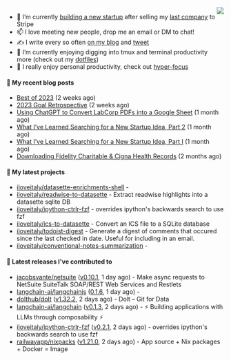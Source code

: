 <img align="right" src="https://github-readme-stats.vercel.app/api?username=iloveitaly&show_icons=true&text_color=718096&hide_title=true"/>

- 🔭 I’m currently [building a new startup](https://mikebian.co/bye-stripe-on-to-the-next-adventure/) after selling my [last company](https://suitesync.io) to Stripe
- 📫 I love meeting new people, drop me an email or DM to chat!
- ✍️ I write every so often [on my blog](http://mikebian.co/) and [tweet](https://twitter.com/mike_bianco)
- 🌱 I’m currently enjoying digging into tmux and terminal productivity more (check out my [dotfiles](https://github.com/iloveitaly/dotfiles))
- 💬 I really enjoy personal productivity, check out [hyper-focus](https://github.com/iloveitaly/hyper-focus)

#### 📜 My recent blog posts


- [Best of 2023](https://mikebian.co/best-of-2023/) (2 weeks ago)
- [2023 Goal Retrospective](https://mikebian.co/2023-goal-retrospective/) (2 weeks ago)
- [Using ChatGPT to Convert LabCorp PDFs into a Google Sheet](https://mikebian.co/using-chatgpt-to-convert-labcorp-pdfs-into-a-google-sheet/) (1 month ago)
- [What I’ve Learned Searching for a New Startup Idea, Part 2](https://mikebian.co/what-ive-learned-searching-for-a-new-startup-idea-part-2/) (1 month ago)
- [What I’ve Learned Searching for a New Startup Idea, Part I](https://mikebian.co/what-ive-learned-searching-for-a-new-startup-idea-part-i/) (1 month ago)
- [Downloading Fidelity Charitable &amp; Cigna Health Records](https://mikebian.co/downloading-fidelity-charitable-cigna-health-records/) (2 months ago)

#### 🌱 My latest projects


- [iloveitaly/datasette-enrichments-shell](https://github.com/iloveitaly/datasette-enrichments-shell) - 
- [iloveitaly/readwise-to-datasette](https://github.com/iloveitaly/readwise-to-datasette) - Extract readwise highlights into a datasette sqlite DB
- [iloveitaly/ipython-ctrlr-fzf](https://github.com/iloveitaly/ipython-ctrlr-fzf) - overrides ipython&#39;s backwards search to use fzf
- [iloveitaly/ics-to-datasette](https://github.com/iloveitaly/ics-to-datasette) - Convert an ICS file to a SQLite database
- [iloveitaly/todoist-digest](https://github.com/iloveitaly/todoist-digest) - Generate a digest of comments that occured since the last checked in date. Useful for including in an email.
- [iloveitaly/conventional-notes-summarization](https://github.com/iloveitaly/conventional-notes-summarization) - 

#### 🔭 Latest releases I've contributed to


- [jacobsvante/netsuite](https://github.com/jacobsvante/netsuite) ([v0.10.1](https://github.com/jacobsvante/netsuite/releases/tag/v0.10.1), 1 day ago) - Make async requests to NetSuite SuiteTalk SOAP/REST Web Services and Restlets
- [langchain-ai/langchainjs](https://github.com/langchain-ai/langchainjs) ([0.1.6](https://github.com/langchain-ai/langchainjs/releases/tag/0.1.6), 1 day ago) - 
- [dolthub/dolt](https://github.com/dolthub/dolt) ([v1.32.2](https://github.com/dolthub/dolt/releases/tag/v1.32.2), 2 days ago) - Dolt – Git for Data
- [langchain-ai/langchain](https://github.com/langchain-ai/langchain) ([v0.1.3](https://github.com/langchain-ai/langchain/releases/tag/v0.1.3), 2 days ago) - ⚡ Building applications with LLMs through composability ⚡
- [iloveitaly/ipython-ctrlr-fzf](https://github.com/iloveitaly/ipython-ctrlr-fzf) ([v0.2.1](https://github.com/iloveitaly/ipython-ctrlr-fzf/releases/tag/v0.2.1), 2 days ago) - overrides ipython&#39;s backwards search to use fzf
- [railwayapp/nixpacks](https://github.com/railwayapp/nixpacks) ([v1.21.0](https://github.com/railwayapp/nixpacks/releases/tag/v1.21.0), 2 days ago) - App source &#43; Nix packages &#43; Docker = Image

